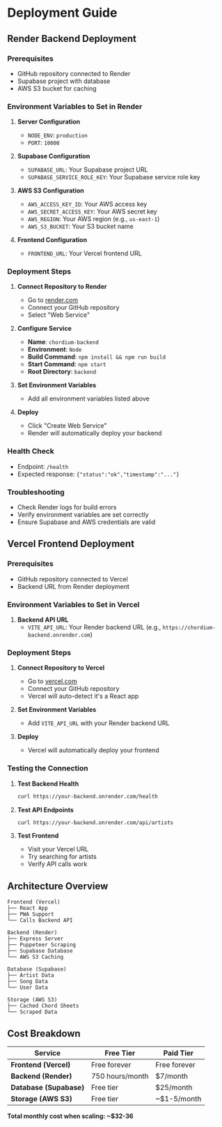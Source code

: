 # Deployment Guide

## Render Backend Deployment

### Prerequisites
- GitHub repository connected to Render
- Supabase project with database
- AWS S3 bucket for caching

### Environment Variables to Set in Render

1. **Server Configuration**
   - `NODE_ENV`: `production`
   - `PORT`: `10000`

2. **Supabase Configuration**
   - `SUPABASE_URL`: Your Supabase project URL
   - `SUPABASE_SERVICE_ROLE_KEY`: Your Supabase service role key

3. **AWS S3 Configuration**
   - `AWS_ACCESS_KEY_ID`: Your AWS access key
   - `AWS_SECRET_ACCESS_KEY`: Your AWS secret key
   - `AWS_REGION`: Your AWS region (e.g., `us-east-1`)
   - `AWS_S3_BUCKET`: Your S3 bucket name

4. **Frontend Configuration**
   - `FRONTEND_URL`: Your Vercel frontend URL

### Deployment Steps

1. **Connect Repository to Render**
   - Go to [render.com](https://render.com)
   - Connect your GitHub repository
   - Select "Web Service"

2. **Configure Service**
   - **Name**: `chordium-backend`
   - **Environment**: `Node`
   - **Build Command**: `npm install && npm run build`
   - **Start Command**: `npm start`
   - **Root Directory**: `backend`

3. **Set Environment Variables**
   - Add all environment variables listed above

4. **Deploy**
   - Click "Create Web Service"
   - Render will automatically deploy your backend

### Health Check
- Endpoint: `/health`
- Expected response: `{"status":"ok","timestamp":"..."}`

### Troubleshooting
- Check Render logs for build errors
- Verify environment variables are set correctly
- Ensure Supabase and AWS credentials are valid

## Vercel Frontend Deployment

### Prerequisites
- GitHub repository connected to Vercel
- Backend URL from Render deployment

### Environment Variables to Set in Vercel

1. **Backend API URL**
   - `VITE_API_URL`: Your Render backend URL (e.g., `https://chordium-backend.onrender.com`)

### Deployment Steps

1. **Connect Repository to Vercel**
   - Go to [vercel.com](https://vercel.com)
   - Connect your GitHub repository
   - Vercel will auto-detect it's a React app

2. **Set Environment Variables**
   - Add `VITE_API_URL` with your Render backend URL

3. **Deploy**
   - Vercel will automatically deploy your frontend

### Testing the Connection

1. **Test Backend Health**
   ```bash
   curl https://your-backend.onrender.com/health
   ```

2. **Test API Endpoints**
   ```bash
   curl https://your-backend.onrender.com/api/artists
   ```

3. **Test Frontend**
   - Visit your Vercel URL
   - Try searching for artists
   - Verify API calls work

## Architecture Overview

```
Frontend (Vercel)
├── React App
├── PWA Support
└── Calls Backend API

Backend (Render)
├── Express Server
├── Puppeteer Scraping
├── Supabase Database
└── AWS S3 Caching

Database (Supabase)
├── Artist Data
├── Song Data
└── User Data

Storage (AWS S3)
├── Cached Chord Sheets
└── Scraped Data
```

## Cost Breakdown

| Service | Free Tier | Paid Tier |
|---------|-----------|-----------|
| **Frontend (Vercel)** | Free forever | Free forever |
| **Backend (Render)** | 750 hours/month | $7/month |
| **Database (Supabase)** | Free tier | $25/month |
| **Storage (AWS S3)** | Free tier | ~$1-5/month |

**Total monthly cost when scaling: ~$32-36** 